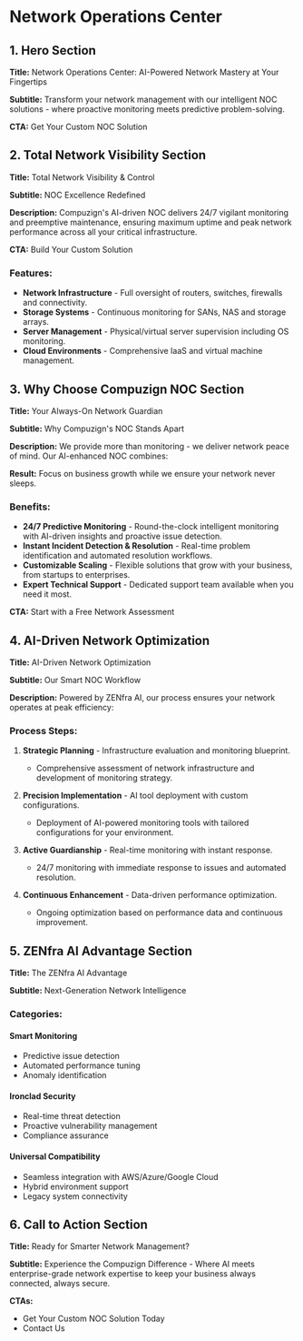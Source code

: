 # Network Operations Center

## 1. Hero Section

**Title:** Network Operations Center: AI-Powered Network Mastery at Your Fingertips

**Subtitle:** Transform your network management with our intelligent NOC solutions - where proactive monitoring meets predictive problem-solving.

**CTA:** Get Your Custom NOC Solution

## 2. Total Network Visibility Section

**Title:** Total Network Visibility & Control

**Subtitle:** NOC Excellence Redefined

**Description:** Compuzign's AI-driven NOC delivers 24/7 vigilant monitoring and preemptive maintenance, ensuring maximum uptime and peak network performance across all your critical infrastructure.

**CTA:** Build Your Custom Solution

### Features:
- **Network Infrastructure** - Full oversight of routers, switches, firewalls and connectivity.
- **Storage Systems** - Continuous monitoring for SANs, NAS and storage arrays.
- **Server Management** - Physical/virtual server supervision including OS monitoring.
- **Cloud Environments** - Comprehensive IaaS and virtual machine management.

## 3. Why Choose Compuzign NOC Section

**Title:** Your Always-On Network Guardian

**Subtitle:** Why Compuzign's NOC Stands Apart

**Description:** We provide more than monitoring - we deliver network peace of mind. Our AI-enhanced NOC combines:

**Result:** Focus on business growth while we ensure your network never sleeps.

### Benefits:
- **24/7 Predictive Monitoring** - Round-the-clock intelligent monitoring with AI-driven insights and proactive issue detection.
- **Instant Incident Detection & Resolution** - Real-time problem identification and automated resolution workflows.
- **Customizable Scaling** - Flexible solutions that grow with your business, from startups to enterprises.
- **Expert Technical Support** - Dedicated support team available when you need it most.

**CTA:** Start with a Free Network Assessment

## 4. AI-Driven Network Optimization

**Title:** AI-Driven Network Optimization

**Subtitle:** Our Smart NOC Workflow

**Description:** Powered by ZENfra AI, our process ensures your network operates at peak efficiency:

### Process Steps:
1. **Strategic Planning** - Infrastructure evaluation and monitoring blueprint.
   - Comprehensive assessment of network infrastructure and development of monitoring strategy.

2. **Precision Implementation** - AI tool deployment with custom configurations.
   - Deployment of AI-powered monitoring tools with tailored configurations for your environment.

3. **Active Guardianship** - Real-time monitoring with instant response.
   - 24/7 monitoring with immediate response to issues and automated resolution.

4. **Continuous Enhancement** - Data-driven performance optimization.
   - Ongoing optimization based on performance data and continuous improvement.

## 5. ZENfra AI Advantage Section

**Title:** The ZENfra AI Advantage

**Subtitle:** Next-Generation Network Intelligence

### Categories:

#### Smart Monitoring
- Predictive issue detection
- Automated performance tuning
- Anomaly identification

#### Ironclad Security
- Real-time threat detection
- Proactive vulnerability management
- Compliance assurance

#### Universal Compatibility
- Seamless integration with AWS/Azure/Google Cloud
- Hybrid environment support
- Legacy system connectivity

## 6. Call to Action Section

**Title:** Ready for Smarter Network Management?

**Subtitle:** Experience the Compuzign Difference - Where AI meets enterprise-grade network expertise to keep your business always connected, always secure.

**CTAs:** 
- Get Your Custom NOC Solution Today
- Contact Us 